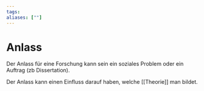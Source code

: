 ```yaml
---
tags:
aliases: [""]
---
```


# Anlass
Der Anlass für eine Forschung kann sein
ein soziales Problem oder ein Auftrag (zb Dissertation).

Der Anlass kann einen Einfluss darauf haben, welche [[Theorie]] man bildet.